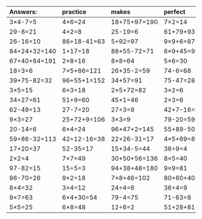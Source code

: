 | Answers: | practice | makes | perfect | ! |
| :--- | :--- | :--- | :--- | :--- |
| 3×4-7=5 | 4×6=24 | 18+75+97=190 | 7×2=14 | 12+43=55 | 
| 29-8=21 | 4×2=8 | 25-19=6 | 61+79+93=233 | 97-41=56 | 
| 26-16=10 | 86+18-41=63 | 5+92=97 | 9×9+6=87 | 99+10-12=97 | 
| 84+24+32=140 | 1+17=18 | 88+55-72=71 | 6×9+45=99 | 45+87+95=227 | 
| 67+40+84=191 | 2×8=16 | 8×8=64 | 5×6=30 | 2×3+59=65 | 
| 18÷3=6 | 7×5+86=121 | 26+35-2=59 | 74-6=68 | 36+2+27=65 | 
| 39+75-82=32 | 96+55+1=152 | 34+57=91 | 75-47=28 | 8×6=48 | 
| 3×5=15 | 6×3=18 | 2×5+72=82 | 3×2=6 | 8×7=56 | 
| 34+27=61 | 51+9=60 | 45+1=46 | 2×3=6 | 8×3=24 | 
| 62-49=13 | 27-7=20 | 27÷3=9 | 42+7-16=33 | 9×7+27=90 | 
| 9×3=27 | 25+72+9=106 | 3×3=9 | 79-20=59 | 8×2=16 | 
| 20-14=6 | 6×4=24 | 96+47+2=145 | 55+89-50=94 | 27+48=75 | 
| 59+86-32=113 | 42+12-16=38 | 22+26-31=17 | 4×5+69=89 | 87-23=64 | 
| 17+20=37 | 52-35=17 | 15+34-5=44 | 36÷9=4 | 60+27=87 | 
| 2×2=4 | 7×7=49 | 30+50+56=136 | 8×5=40 | 89+7=96 | 
| 97-82=15 | 15÷5=3 | 94+38+48=180 | 9×9=81 | 18-18=0 | 
| 96-70=26 | 9×2=18 | 7×8+46=102 | 80+60+40=180 | 2×8-3=13 | 
| 8×4=32 | 3×4=12 | 24÷4=6 | 36÷4=9 | 54-47=7 | 
| 9×7=63 | 6×4+30=54 | 79-4=75 | 71-63=8 | 7×9=63 | 
| 5×5=25 | 6×8=48 | 12÷6=2 | 51+28+81=160 | 91-46=45 | 
